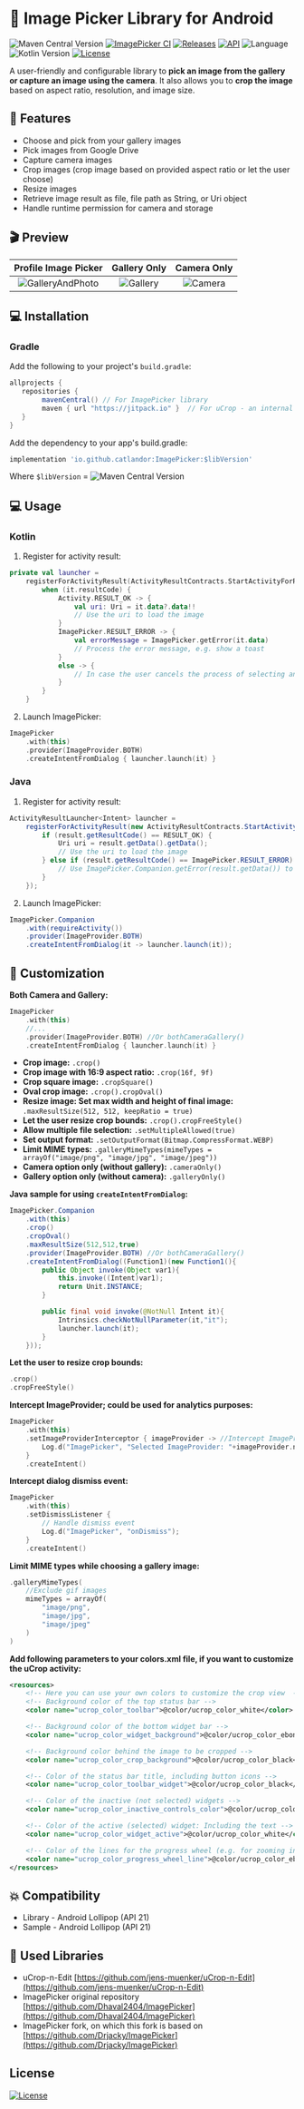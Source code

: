 # 📸 Image Picker Library for Android

![Maven Central Version](https://img.shields.io/maven-central/v/io.github.catlandor/ImagePicker)
[![ImagePicker CI](https://github.com/Catlandor/ImagePicker/actions/workflows/android.yml/badge.svg)](https://github.com/Catlandor/ImagePicker/actions/workflows/android.yml)
[![Releases](https://img.shields.io/github/release/catlandor/imagePicker/all.svg?style=flat-square)](https://github.com/catlandor/ImagePicker/releases)
[![API](https://img.shields.io/badge/API-21%2B-brightgreen.svg?style=flat)](https://android-arsenal.com/api?level=21)
![Language](https://img.shields.io/badge/language-Kotlin-orange.svg)
![Kotlin Version](https://kotlin-version.aws.icerock.dev/kotlin-version?group=io.github.catlandor&name=ImagePicker)
[![License](https://img.shields.io/badge/License-Apache_2.0-blue.svg)](https://opensource.org/licenses/Apache-2.0)

A user-friendly and configurable library to **pick an image from the gallery or capture an image using the camera**. It also allows you to **crop the image** based on aspect ratio, resolution, and image size.

## 👾 Features

- Choose and pick from your gallery images
- Pick images from Google Drive
- Capture camera images
- Crop images (crop image based on provided aspect ratio or let the user choose)
- Resize images
- Retrieve image result as file, file path as String, or Uri object
- Handle runtime permission for camera and storage

## 🎬 Preview


|              Profile Image Picker              |          Gallery Only          |         Camera Only          |
|:----------------------------------------------:|:------------------------------:|:----------------------------:|
| ![GalleryAndPhoto](images/GalleryAndPhoto.gif) | ![Gallery](images/Gallery.gif) | ![Camera](images/Camera.gif) |

## 💻 Installation


### Gradle

Add the following to your project's `build.gradle`:

```groovy
allprojects {
   repositories {
        mavenCentral() // For ImagePicker library
        maven { url "https://jitpack.io" }  // For uCrop - an internal library
   }
}
```

Add the dependency to your app's build.gradle:

```groovy
implementation 'io.github.catlandor:ImagePicker:$libVersion'
```

Where `$libVersion`
= ![Maven Central Version](https://img.shields.io/maven-central/v/io.github.catlandor/ImagePicker)

## 💻 Usage

### Kotlin

1. Register for activity result:

```kotlin
private val launcher =
    registerForActivityResult(ActivityResultContracts.StartActivityForResult()) {
        when (it.resultCode) {
            Activity.RESULT_OK -> {
                val uri: Uri = it.data?.data!!
                // Use the uri to load the image
            }
            ImagePicker.RESULT_ERROR -> {
                val errorMessage = ImagePicker.getError(it.data)
                // Process the error message, e.g. show a toast
            }
            else -> {
                // In case the user cancels the process of selecting an image.
            }
        }
    }
```

2. Launch ImagePicker:

```kotlin
ImagePicker
    .with(this)
    .provider(ImageProvider.BOTH)
    .createIntentFromDialog { launcher.launch(it) }
```

### Java

1. Register for activity result:

```java
ActivityResultLauncher<Intent> launcher =
    registerForActivityResult(new ActivityResultContracts.StartActivityForResult(), (ActivityResult result) -> {
        if (result.getResultCode() == RESULT_OK) {
            Uri uri = result.getData().getData();
            // Use the uri to load the image
        } else if (result.getResultCode() == ImagePicker.RESULT_ERROR) {
            // Use ImagePicker.Companion.getError(result.getData()) to show an error
        }
    });
```

2. Launch ImagePicker:

```java
ImagePicker.Companion
    .with(requireActivity())
    .provider(ImageProvider.BOTH)
    .createIntentFromDialog(it -> launcher.launch(it));
```

## 🎨 Customization

**Both Camera and Gallery:**

```kotlin
ImagePicker
    .with(this)
    //...
    .provider(ImageProvider.BOTH) //Or bothCameraGallery()
    .createIntentFromDialog { launcher.launch(it) }
```

- **Crop image:** `.crop()`
- **Crop image with 16:9 aspect ratio:** `.crop(16f, 9f)`
- **Crop square image:** `.cropSquare()`
- **Oval crop image:** `.crop().cropOval()`
- **Resize image: Set max width and height of final image:** `.maxResultSize(512, 512, keepRatio = true)`
- **Let the user resize crop bounds:** `.crop().cropFreeStyle()`
- **Allow multiple file selection:** `.setMultipleAllowed(true)`
- **Set output format:** `.setOutputFormat(Bitmap.CompressFormat.WEBP)`
- **Limit MIME types:** `.galleryMimeTypes(mimeTypes = arrayOf("image/png", "image/jpg", "image/jpeg"))`
- **Camera option only (without gallery):** `.cameraOnly()`
- **Gallery option only (without camera):** `.galleryOnly()`


**Java sample for using `createIntentFromDialog`:**

```java
ImagePicker.Companion
    .with(this)
    .crop()
    .cropOval()
    .maxResultSize(512,512,true)
    .provider(ImageProvider.BOTH) //Or bothCameraGallery()
    .createIntentFromDialog((Function1)(new Function1(){
        public Object invoke(Object var1){
            this.invoke((Intent)var1);
            return Unit.INSTANCE;
        }

        public final void invoke(@NotNull Intent it){
            Intrinsics.checkNotNullParameter(it,"it");
            launcher.launch(it);
        }
    }));
```

**Let the user to resize crop bounds:**

```kotlin
.crop()                                                  
.cropFreeStyle()
```

**Intercept ImageProvider; could be used for analytics purposes:**

```kotlin
ImagePicker
    .with(this)
    .setImageProviderInterceptor { imageProvider -> //Intercept ImageProvider
        Log.d("ImagePicker", "Selected ImageProvider: "+imageProvider.name)
    }
    .createIntent()
```

**Intercept dialog dismiss event:**

```kotlin
ImagePicker
    .with(this)
    .setDismissListener {
        // Handle dismiss event
        Log.d("ImagePicker", "onDismiss");
    }
    .createIntent()
```

**Limit MIME types while choosing a gallery image:**

```kotlin
.galleryMimeTypes(
    //Exclude gif images
    mimeTypes = arrayOf(
        "image/png",
        "image/jpg",
        "image/jpeg"
    )
)
```

**Add following parameters to your **colors.xml** file, if you want to customize the uCrop activity:**

```xml
<resources>
    <!-- Here you can use your own colors to customize the crop view  -->
    <!-- Background color of the top status bar -->
    <color name="ucrop_color_toolbar">@color/ucrop_color_white</color>

    <!-- Background color of the bottom widget bar -->
    <color name="ucrop_color_widget_background">@color/ucrop_color_ebony_clay</color>

    <!-- Background color behind the image to be cropped -->
    <color name="ucrop_color_crop_background">@color/ucrop_color_black</color>

    <!-- Color of the status bar title, including button icons -->
    <color name="ucrop_color_toolbar_widget">@color/ucrop_color_black</color>

    <!-- Color of the inactive (not selected) widgets -->
    <color name="ucrop_color_inactive_controls_color">@color/ucrop_color_heather</color>

    <!-- Color of the active (selected) widget: Including the text -->
    <color name="ucrop_color_widget_active">@color/ucrop_color_white</color>

    <!-- Color of the lines for the progress wheel (e.g. for zooming in) -->
    <color name="ucrop_color_progress_wheel_line">@color/ucrop_color_ebony_clay</color>
</resources>
```

## 💥 Compatibility

  * Library - Android Lollipop (API 21)
  * Sample - Android Lollipop (API 21)

## 📃 Used Libraries
* uCrop-n-Edit [https://github.com/jens-muenker/uCrop-n-Edit](https://github.com/jens-muenker/uCrop-n-Edit)
* ImagePicker original repository [https://github.com/Dhaval2404/ImagePicker](https://github.com/Dhaval2404/ImagePicker)
* ImagePicker fork, on which this fork is based on [https://github.com/Drjacky/ImagePicker](https://github.com/Drjacky/ImagePicker)

## License

[![License](https://img.shields.io/badge/License-Apache_2.0-blue.svg)](https://opensource.org/licenses/Apache-2.0)
